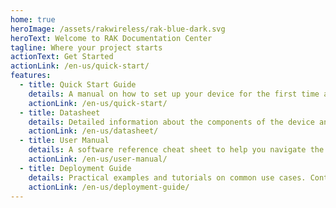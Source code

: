 ```yaml
---
home: true
heroImage: /assets/rakwireless/rak-blue-dark.svg
heroText: Welcome to RAK Documentation Center
tagline: Where your project starts
actionText: Get Started
actionLink: /en-us/quick-start/
features:
  - title: Quick Start Guide
    details: A manual on how to set up your device for the first time and deploy with only its core functionality in mind.
    actionLink: /en-us/quick-start/
  - title: Datasheet
    details: Detailed information about the components of the device and its functionality.
    actionLink: /en-us/datasheet/
  - title: User Manual
    details: A software reference cheat sheet to help you navigate the firmware and interface of our devices.
    actionLink: /en-us/user-manual/
  - title: Deployment Guide
    details: Practical examples and tutorials on common use cases. Contains varied documents, specifically addressing one use case.
    actionLink: /en-us/deployment-guide/
---
```

